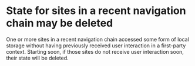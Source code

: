 # State for sites in a recent navigation chain may be deleted

One or more sites in a recent navigation chain accessed some form of local storage without having previously received user interaction in a first-party context. Starting soon, if those sites do not receive user interaction soon, their state will be deleted.


